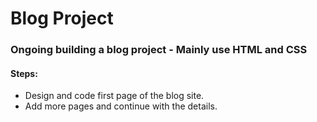 # Blog Project

<h3>Ongoing building a blog project - Mainly use HTML and CSS</h3> 
<h4>Steps:</h4>
<ul>
  <li>Design and code first page of the blog site.</li>
  <li>Add more pages and continue with the details.</li>
</ul>
